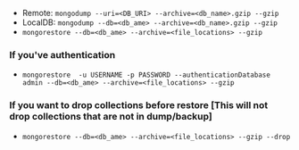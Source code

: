  * Remote: `mongodump --uri=<DB_URI> --archive=<db_name>.gzip --gzip`
 * LocalDB: `mongodump --db=<db_ame> --archive=<db_name>.gzip --gzip`
 * `mongorestore --db=<db_ame> --archive=<file_locations> --gzip`
 ### If you've authentication
 * `mongorestore  -u USERNAME -p PASSWORD --authenticationDatabase admin --db=<db_ame> --archive=<file_locations> --gzip`
 ### If you want to drop collections before restore [This will not drop collections that are not in dump/backup]
  * `mongorestore --db=<db_ame> --archive=<file_locations> --gzip --drop`
